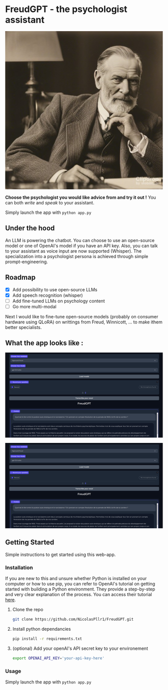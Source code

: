 # FreudGPT - the psychologist assistant 

<p align="center">
  <img src="assets/sd-turbo_Freud.jpeg"  alt="Freud at his desk by stable-diffusion">
</p>

**Choose the psychologist you would like advice from and try it out !** 
You can both *write* and *speak* to your assistant.

Simply launch the app with `python app.py`


<!-- UNDER THE HOOD -->
## Under the hood
An LLM is powering the chatbot. You can choose to use an open-source model or one of OpenAI's model if you have an API key. Also, you can talk to your assistant as voice input are now supported (Whisper).
The specialization into a psychologist persona is achieved through simple prompt-engineering.


<!-- ROADMAP -->
## Roadmap
- [x] Add possibility to use open-source LLMs
- [x] Add speech recognition (whisper) 
- [ ] Add fine-tuned LLMs on psychology content
- [ ] Go more multi-modal

Next I would like to fine-tune open-source models (probably on consumer hardware using QLoRA) on writtings from Freud, Winnicott, ... to make ithem better specialists.


<!-- WHAT THE APP LOOKS LIKE -->
## What the app looks like : 
![Alt app_preview](assets/app_screenshot.png)

<p align="center">
  <img src="assets/app_screenshot.png"  alt="app screenshot">
</p>


<!-- GETTING STARTED -->
## Getting Started

Simple instructions to get started using this web-app.

### Installation

If you are new to this and unsure whether Python is installed on your computer or how to use pip, you can refer to OpenAI's tutorial on getting started with building a Python environment. They provide a step-by-step and very clear explanation of the process. You can access their tutorial <a href="https://platform.openai.com/docs/quickstart?context=python">here</a>.

1. Clone the repo
   ```sh
   git clone https://github.com/NicolasPllr1/FreudGPT.git
   ```
2. Install python dependancies
   ```sh
   pip install -r requirements.txt
   ```
4. (optional) Add your openAI's API secret key to your environement
   ```sh
   export OPENAI_API_KEY='your-api-key-here'
   ```
### Usage

Simply launch the app with `python app.py`
